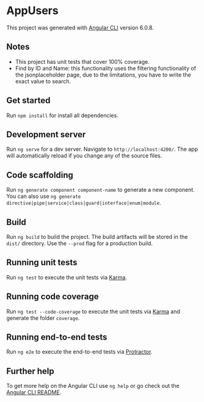 # AppUsers

This project was generated with [Angular CLI](https://github.com/angular/angular-cli) version 6.0.8.

## Notes

* This project has unit tests that cover 100% coverage.
* Find by ID and Name: this functionality uses the filtering functionality of the jsonplaceholder page, due to the limitations, you have to write the exact value to search.

## Get started

Run `npm install` for install all dependencies.

## Development server

Run `ng serve` for a dev server. Navigate to `http://localhost:4200/`. The app will automatically reload if you change any of the source files.

## Code scaffolding

Run `ng generate component component-name` to generate a new component. You can also use `ng generate directive|pipe|service|class|guard|interface|enum|module`.

## Build

Run `ng build` to build the project. The build artifacts will be stored in the `dist/` directory. Use the `--prod` flag for a production build.

## Running unit tests

Run `ng test` to execute the unit tests via [Karma](https://karma-runner.github.io).

## Running code coverage

Run `ng test --code-coverage` to execute the unit tests via [Karma](https://karma-runner.github.io) and generate the folder `coverage`.

## Running end-to-end tests

Run `ng e2e` to execute the end-to-end tests via [Protractor](http://www.protractortest.org/).

## Further help

To get more help on the Angular CLI use `ng help` or go check out the [Angular CLI README](https://github.com/angular/angular-cli/blob/master/README.md).
